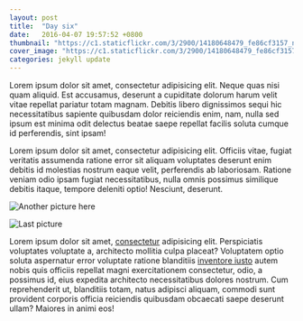 ```yaml
---
layout: post
title:  "Day six"
date:   2016-04-07 19:57:52 +0800
thumbnail: "https://c1.staticflickr.com/3/2900/14180648479_fe86cf3157_n.jpg"
cover_image: "https://c1.staticflickr.com/3/2900/14180648479_fe86cf3157_n.jpg"
categories: jekyll update
---
```


Lorem ipsum dolor sit amet, consectetur adipisicing elit. Neque quas nisi quam aliquid. Est accusamus, deserunt a cupiditate dolorum harum velit vitae repellat pariatur totam magnam. Debitis libero dignissimos sequi hic necessitatibus sapiente quibusdam dolor reiciendis enim, nam, nulla sed ipsum est minima odit delectus beatae saepe repellat facilis soluta cumque id perferendis, sint ipsam!

Lorem ipsum dolor sit amet, consectetur adipisicing elit. Officiis vitae, fugiat veritatis assumenda ratione error sit aliquam voluptates deserunt enim debitis id molestias nostrum eaque velit, perferendis ab laboriosam. Ratione veniam odio ipsam fugiat necessitatibus, nulla omnis possimus similique debitis itaque, tempore deleniti optio! Nesciunt, deserunt.

![Another picture here](http://im.vsco.co/1/51f48bb095e8247120/56c9e7b340955b61337b8a78/vsco_022216.jpg)

![Last picture](http://im.vsco.co/1/51f48bb095e8247120/56c9e7e440955b61337b8a7a/vsco_022216.jpg)

Lorem ipsum dolor sit amet, [consectetur] adipisicing elit. Perspiciatis voluptates voluptate a, architecto mollitia culpa placeat? Voluptatem optio soluta aspernatur error voluptate ratione blanditiis [inventore iusto] autem nobis quis officiis repellat magni exercitationem consectetur, odio, a possimus id, eius expedita architecto necessitatibus dolores nostrum. Cum reprehenderit ut, blanditiis totam, natus adipisci aliquam, commodi sunt provident corporis officia reiciendis quibusdam obcaecati saepe deserunt ullam? Maiores in animi eos!


[consectetur]:		http://www.google.com
[inventore iusto]:	http://www.facebook.com